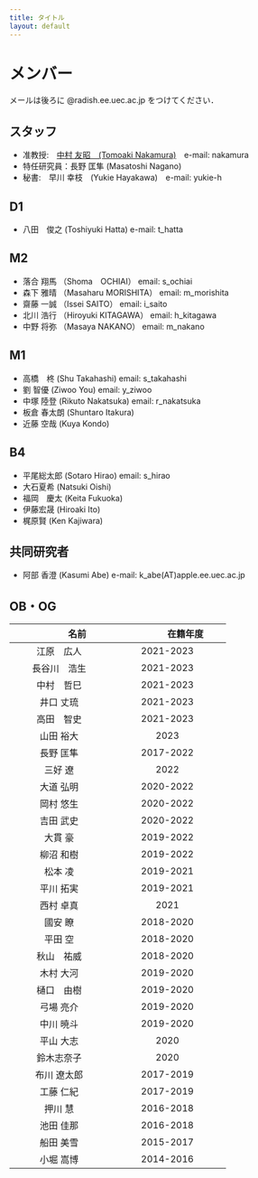 ```yaml
---
title: タイトル
layout: default
---
```


# メンバー
メールは後ろに @radish.ee.uec.ac.jp をつけてください．

## スタッフ
- 准教授:　[中村 友昭　(Tomoaki Nakamura)](nakamura.md)　e-mail: nakamura
- 特任研究員：長野 匡隼 (Masatoshi Nagano)
- 秘書:　早川 幸枝　(Yukie Hayakawa)　e-mail: yukie-h

## D1
- 八田　俊之 (Toshiyuki Hatta) e-mail: t_hatta

## M2
- 落合 翔馬 （Shoma　OCHIAI） email: s_ochiai
- 森下 雅晴 （Masaharu MORISHITA） email: m_morishita
- 齋藤 一誠 （Issei SAITO） email: i_saito
- 北川 浩行 （Hiroyuki KITAGAWA） email: h_kitagawa
- 中野 将弥 （Masaya NAKANO） email: m_nakano

## M1
- 高橋　柊 (Shu Takahashi) email: s_takahashi
- 劉 智優 (Ziwoo You) email: y_ziwoo
- 中塚 陸登 (Rikuto Nakatsuka) email: r_nakatsuka
- 板倉 春太朗 (Shuntaro Itakura)
- 近藤 空哉 (Kuya Kondo)

## B4
- 平尾総太郎 (Sotaro Hirao) email: s_hirao
- 大石夏希 (Natsuki Oishi)
- 福岡　慶太 (Keita Fukuoka)
- 伊藤宏晟 (Hiroaki Ito)
- 梶原賢 (Ken Kajiwara)

## 共同研究者
- 阿部 香澄 (Kasumi Abe) e-mail: k_abe(AT)apple.ee.uec.ac.jp

## OB・OG

|　　　　名前　　　　|　　　　在籍年度　　　　|
|:------:|:-------:|
|江原　広人|2021-2023|
|長谷川　浩生|2021-2023|
|中村　哲巳|2021-2023|
|井口 丈琉|2021-2023|
|高田　智史|2021-2023|
|山田 裕大|2023|
|長野 匡隼|2017-2022|
|三好 遼|2022|
|大道 弘明|2020-2022|
|岡村 悠生|2020-2022|
|吉田 武史|2020-2022|
|大貫 豪|2019-2022|
|柳沼 和樹|2019-2022|
|松本 凌|2019-2021|
|平川 拓実|2019-2021|
|西村 卓真|2021|
|國安 瞭|2018-2020|
|平田 空|2018-2020|
|秋山　祐威|2018-2020|
|木村 大河|2019-2020|
|樋口　由樹|2019-2020|
|弓場 亮介|2019-2020|
|中川 暁斗|2019-2020|
|平山 大志|2020|
|鈴木志奈子|2020|
|布川 遼太郎|2017-2019|
|工藤 仁紀|2017-2019|
|押川 慧|2016-2018|
|池田 佳那|2016-2018|
|船田 美雪|2015-2017|
|小堀 嵩博|2014-2016|

